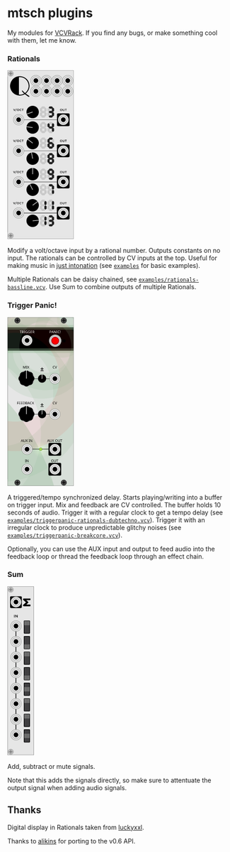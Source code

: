 # mtsch plugins

My modules for [VCVRack](https://github.com/VCVRack/Rack). If you find any bugs,
or make something cool with them, let me know.

### Rationals

![rationals](images/Rationals.png)

Modify a volt/octave input by a rational number. Outputs constants on no input.
The rationals can be controlled by CV inputs at the top. Useful for making
music in [just intonation](https://en.wikipedia.org/wiki/Just_intonation) (see
[`examples`](examples) for basic examples).

Multiple Rationals can be daisy chained, see
[`examples/rationals-bassline.vcv`](examples/rationals-bassline.vcv). Use
Sum to combine outputs of multiple Rationals.

### Trigger Panic!

![triggerpanic](images/TriggerPanic.png)

A triggered/tempo synchronized delay. Starts playing/writing into a buffer on
trigger input. Mix and feedback are CV controlled. The buffer holds 10 seconds
of audio. Trigger it with a regular clock to get a tempo delay (see
[`examples/triggerpanic-rationals-dubtechno.vcv`](examples/triggerpanic-rationals-dubtechno.vcv)).
Trigger it with an irregular clock to produce unpredictable glitchy noises (see
[`examples/triggerpanic-breakcore.vcv`](examples/triggerpanic-breakcore.vcv)).

Optionally, you can use the AUX input and output to feed audio into the feedback
loop or thread the feedback loop through an effect chain.

### Sum

![sum](images/Sum.png)

Add, subtract or mute signals.

Note that this adds the signals directly, so make sure to attentuate the output
signal when adding audio signals.

## Thanks

Digital display in Rationals taken from
[luckyxxl](https://github.com/luckyxxl/vcv_luckyxxl).

Thanks to [alikins](https://github.com/alikins) for porting to the v0.6 API.
